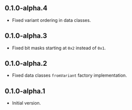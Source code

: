 ## 0.1.0-alpha.4

- Fixed variant ordering in data classes.

## 0.1.0-alpha.3

- Fixed bit masks starting at `0x2` instead of `0x1`.

## 0.1.0-alpha.2

- Fixed data classes `fromVariant` factory implementation.

## 0.1.0-alpha.1

- Initial version.

